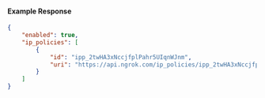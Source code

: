<!-- Code generated for API Clients. DO NOT EDIT. -->

#### Example Response

```json
{
	"enabled": true,
	"ip_policies": [
		{
			"id": "ipp_2twHA3xNccjfplPahr5UIqnWJnm",
			"uri": "https://api.ngrok.com/ip_policies/ipp_2twHA3xNccjfplPahr5UIqnWJnm"
		}
	]
}
```
